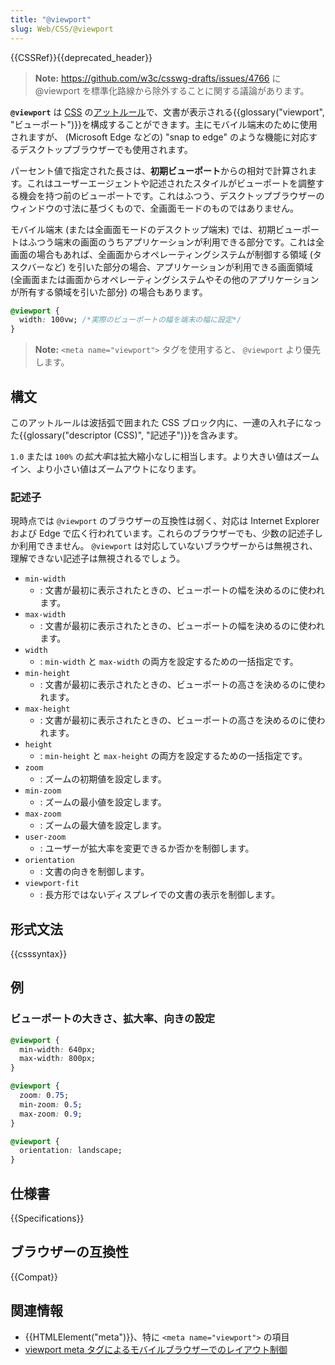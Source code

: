 ```yaml
---
title: "@viewport"
slug: Web/CSS/@viewport
---
```

{{CSSRef}}{{deprecated_header}}

> **Note:** <https://github.com/w3c/csswg-drafts/issues/4766> に @viewport を標準化路線から除外することに関する議論があります。

**`@viewport`** は [CSS](/ja/docs/Web/CSS) の[アットルール](/ja/docs/Web/CSS/At-rule)で、文書が表示される{{glossary("viewport", "ビューポート")}}を構成することができます。主にモバイル端末のために使用されますが、 (Microsoft Edge などの) "snap to edge" のような機能に対応するデスクトップブラウザーでも使用されます。

パーセント値で指定された長さは、**初期ビューポート**からの相対で計算されます。これはユーザーエージェントや記述されたスタイルがビューポートを調整する機会を持つ前のビューポートです。これはふつう、デスクトップブラウザーのウィンドウの寸法に基づくもので、全画面モードのものではありません。

モバイル端末 (または全画面モードのデスクトップ端末) では、初期ビューポートはふつう端末の画面のうちアプリケーションが利用できる部分です。これは全画面の場合もあれば、全画面からオペレーティングシステムが制御する領域 (タスクバーなど) を引いた部分の場合、アプリケーションが利用できる画面領域 (全画面または画面からオペレーティングシステムやその他のアプリケーションが所有する領域を引いた部分) の場合もあります。

```css
@viewport {
  width: 100vw; /*実際のビューポートの幅を端末の幅に設定*/
}
```

> **Note:** `<meta name="viewport">` タグを使用すると、 `@viewport` より優先します。

## 構文

このアットルールは波括弧で囲まれた CSS ブロック内に、一連の入れ子になった{{glossary("descriptor (CSS)", "記述子")}}を含みます。

`1.0` または `100%` の*拡大率*は拡大縮小なしに相当します。より大きい値はズームイン、より小さい値はズームアウトになります。

### 記述子

現時点では `@viewport` のブラウザーの互換性は弱く、対応は Internet Explorer および Edge で広く行われています。これらのブラウザーでも、少数の記述子しか利用できません。 `@viewport` は対応していないブラウザーからは無視され、理解できない記述子は無視されるでしょう。

- `min-width`
  - : 文書が最初に表示されたときの、ビューポートの幅を決めるのに使われます。
- `max-width`
  - : 文書が最初に表示されたときの、ビューポートの幅を決めるのに使われます。
- `width`
  - : `min-width` と `max-width` の両方を設定するための一括指定です。
- `min-height`
  - : 文書が最初に表示されたときの、ビューポートの高さを決めるのに使われます。
- `max-height`
  - : 文書が最初に表示されたときの、ビューポートの高さを決めるのに使われます。
- `height`
  - : `min-height` と `max-height` の両方を設定するための一括指定です。
- `zoom`
  - : ズームの初期値を設定します。
- `min-zoom`
  - : ズームの最小値を設定します。
- `max-zoom`
  - : ズームの最大値を設定します。
- `user-zoom`
  - : ユーザーが拡大率を変更できるか否かを制御します。
- `orientation`
  - : 文書の向きを制御します。
- `viewport-fit`
  - : 長方形ではないディスプレイでの文書の表示を制御します。

## 形式文法

{{csssyntax}}

## 例

### ビューポートの大きさ、拡大率、向きの設定

```css
@viewport {
  min-width: 640px;
  max-width: 800px;
}

@viewport {
  zoom: 0.75;
  min-zoom: 0.5;
  max-zoom: 0.9;
}

@viewport {
  orientation: landscape;
}
```

## 仕様書

{{Specifications}}

## ブラウザーの互換性

{{Compat}}

## 関連情報

- {{HTMLElement("meta")}}、特に `<meta name="viewport">` の項目
- [viewport meta タグによるモバイルブラウザーでのレイアウト制御](/ja/docs/Web/HTML/Viewport_meta_tag)
